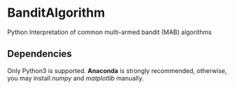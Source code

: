 # BanditAlgorithm
Python Interpretation of common multi-armed bandit (MAB) algorithms

## Dependencies

Only Python3 is supported. **Anaconda** is strongly recommended, otherwise, you may install *numpy* and *matplotlib* manually.

